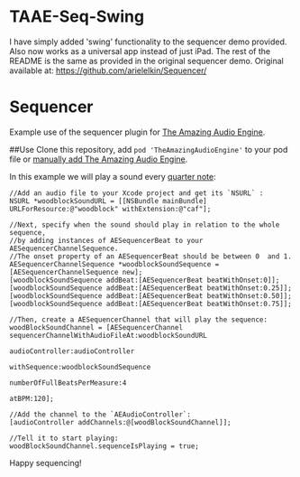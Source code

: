 # TAAE-Seq-Swing
I have simply added 'swing' functionality to the sequencer demo provided.
Also now works as a universal app instead of just iPad.
The rest of the README is the same as provided in the original sequencer demo.
Original available at:
https://github.com/arielelkin/Sequencer/

# Sequencer
Example use of the sequencer plugin for [The Amazing Audio Engine](https://github.com/TheAmazingAudioEngine/TheAmazingAudioEngine).

##Use
Clone this repository, add `pod 'TheAmazingAudioEngine'` to your pod file or [manually add The Amazing Audio Engine](http://theamazingaudioengine.com/doc/_getting-_started.html).

In this example we will play a sound every [quarter note](http://en.wikipedia.org/wiki/Quarter_note):

    //Add an audio file to your Xcode project and get its `NSURL` :
    NSURL *woodblockSoundURL = [[NSBundle mainBundle] URLForResource:@"woodblock" withExtension:@"caf"];

    //Next, specify when the sound should play in relation to the whole sequence, 
    //by adding instances of AESequencerBeat to your AESequencerChannelSequence. 
    //The onset property of an AESequencerBeat should be between 0  and 1. 
    AESequencerChannelSequence *woodblockSoundSequence = [AESequencerChannelSequence new];
    [woodblockSoundSequence addBeat:[AESequencerBeat beatWithOnset:0]];
    [woodblockSoundSequence addBeat:[AESequencerBeat beatWithOnset:0.25]];
    [woodblockSoundSequence addBeat:[AESequencerBeat beatWithOnset:0.50]];
    [woodblockSoundSequence addBeat:[AESequencerBeat beatWithOnset:0.75]];

    //Then, create a AESequencerChannel that will play the sequence:
    woodBlockSoundChannel = [AESequencerChannel sequencerChannelWithAudioFileAt:woodblockSoundURL
                                                                audioController:audioController
                                                                   withSequence:woodblockSoundSequence
                                                    numberOfFullBeatsPerMeasure:4
                                                                          atBPM:120];

    //Add the channel to the `AEAudioController`:
    [audioController addChannels:@[woodBlockSoundChannel]];

    //Tell it to start playing:
    woodBlockSoundChannel.sequenceIsPlaying = true;

Happy sequencing!
